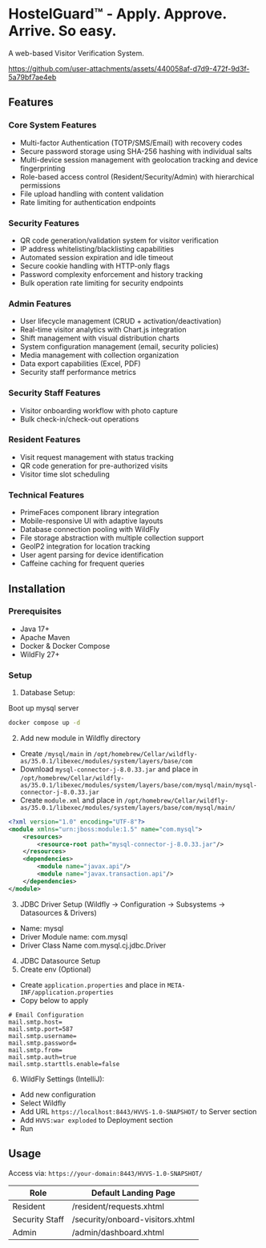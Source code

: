 # HostelGuard™ - Apply. Approve. Arrive. So easy.

A web-based Visitor Verification System.

https://github.com/user-attachments/assets/440058af-d7d9-472f-9d3f-5a79bf7ae4eb

## Features

### Core System Features
- Multi-factor Authentication (TOTP/SMS/Email) with recovery codes
- Secure password storage using SHA-256 hashing with individual salts
- Multi-device session management with geolocation tracking and device fingerprinting
- Role-based access control (Resident/Security/Admin) with hierarchical permissions
- File upload handling with content validation
- Rate limiting for authentication endpoints

### Security Features
- QR code generation/validation system for visitor verification
- IP address whitelisting/blacklisting capabilities
- Automated session expiration and idle timeout
- Secure cookie handling with HTTP-only flags
- Password complexity enforcement and history tracking
- Bulk operation rate limiting for security endpoints

### Admin Features
- User lifecycle management (CRUD + activation/deactivation)
- Real-time visitor analytics with Chart.js integration
- Shift management with visual distribution charts
- System configuration management (email, security policies)
- Media management with collection organization
- Data export capabilities (Excel, PDF)
- Security staff performance metrics

### Security Staff Features
- Visitor onboarding workflow with photo capture
- Bulk check-in/check-out operations

### Resident Features
- Visit request management with status tracking
- QR code generation for pre-authorized visits
- Visitor time slot scheduling

### Technical Features
- PrimeFaces component library integration
- Mobile-responsive UI with adaptive layouts
- Database connection pooling with WildFly
- File storage abstraction with multiple collection support
- GeoIP2 integration for location tracking
- User agent parsing for device identification
- Caffeine caching for frequent queries

## Installation

### Prerequisites
- Java 17+
- Apache Maven
- Docker & Docker Compose
- WildFly 27+

### Setup

1. Database Setup:

Boot up mysql server
```bash
docker compose up -d 
```
2. Add new module in Wildfly directory
- Create `/mysql/main` in `/opt/homebrew/Cellar/wildfly-as/35.0.1/libexec/modules/system/layers/base/com`
- Download `mysql-connector-j-8.0.33.jar` and place in `/opt/homebrew/Cellar/wildfly-as/35.0.1/libexec/modules/system/layers/base/com/mysql/main/mysql-connector-j-8.0.33.jar`
- Create `module.xml` and place in `/opt/homebrew/Cellar/wildfly-as/35.0.1/libexec/modules/system/layers/base/com/mysql/main/`
```xml
<?xml version="1.0" encoding="UTF-8"?>
<module xmlns="urn:jboss:module:1.5" name="com.mysql">
    <resources>
        <resource-root path="mysql-connector-j-8.0.33.jar"/>
    </resources>
    <dependencies>
        <module name="javax.api"/>
        <module name="javax.transaction.api"/>
    </dependencies>
</module>
```
3. JDBC Driver Setup (Wildfly -> Configuration -> Subsystems -> Datasources & Drivers)
- Name: mysql
- Driver Module name: com.mysql
- Driver Class Name com.mysql.cj.jdbc.Driver
4. JDBC Datasource Setup
5. Create env (Optional)
- Create `application.properties` and place in `META-INF/application.properties`
- Copy below to apply
```text
# Email Configuration
mail.smtp.host=
mail.smtp.port=587
mail.smtp.username=
mail.smtp.password=
mail.smtp.from=
mail.smtp.auth=true
mail.smtp.starttls.enable=false
```
6. WildFly Settings (IntelliJ):
- Add new configuration
- Select Wildfly
- Add URL `https://localhost:8443/HVVS-1.0-SNAPSHOT/` to Server section
- Add `HVVS:war exploded` to Deployment section
- Run

## Usage

Access via: `https://your-domain:8443/HVVS-1.0-SNAPSHOT/`

| Role              | Default Landing Page       |
|-------------------|-----------------------------|
| Resident          | /resident/requests.xhtml    |
| Security Staff    | /security/onboard-visitors.xhtml |
| Admin             | /admin/dashboard.xhtml      |
